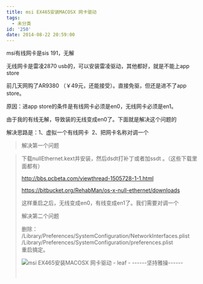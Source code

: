 ```yaml
---
title: msi EX465安装MACOSX 网卡驱动
tags:
  - 未分类
id: '250'
date: 2014-08-22 20:59:00
---
```


msi有线网卡是sis 191，无解

无线网卡是雷凌2870 usb的，可以安装雷凌驱动，其他都好，就是不能上app store

  

前几天网购了AR9380 （￥49元，还能接受）。直接免驱，但还是进不了app store。

原因：进app store的条件是有线网卡必须是en0，无线网卡必须是en1。

由于我的有线无解，导致装的无线变成en0了。下面就是解决这个问题的

  

解决思路是：1、虚拟一个有线网卡  2、把网卡名称对调一个

> 解决第一个问题

> 下载nullEthernet.kext并安装，然后dsdt打补丁或者加ssdt 。（这些下载里面都有）
> 
> http://bbs.pcbeta.com/viewthread-1505728-1-1.html
> 
> https://bitbucket.org/RehabMan/os-x-null-ethernet/downloads
> 
> 这样重启之后，无线变成en0，有线变成en1了。我们需要对调一个
> 
>   
> 
> 解决第二个问题
> 
> 删除：  
> /Library/Preferences/SystemConfiguration/NetworkInterfaces.plist  
> /Library/Preferences/SystemConfiguration/preferences.plist  
> 重启搞定。
> 
>   
> 
> ![msi EX465安装MACOSX 网卡驱动 - leaf - ------坚持雅操------](http://img1.ph.126.net/pdp-y8SVeeJTqQ3kxlGDFA==/6608870824957417795.png "msi EX465安装MACOSX 网卡驱动 - leaf - ------坚持雅操------")
> 
>  
> 
>